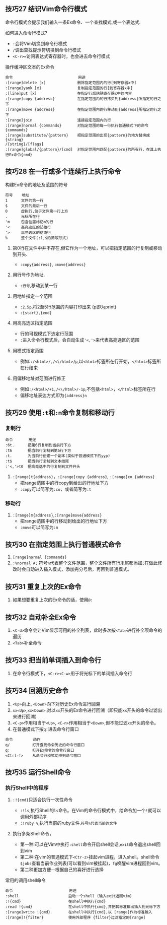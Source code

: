## 技巧27 结识Vim命令行模式

命令行模式会提示我们输入一条Ex命令、一个查找模式,或一个表达式.

如何进入命令行模式?

* `:`会将Vim切换到命令行模式
* `/`调出查找提示符切换到命令行模式
* `<C-r>=`访问表达式寄存器时，也会进去命令行模式

操作缓冲区文本的Ex命令

```
命令                             用途
:[range]delete [x]              删除指定范围内的行[到寄存器x中]
:[range]yank [x]                复制指定范围的行[到寄存器x中]
:[line]put [x]                  在指定行后粘贴寄存器x中的内容
:[range]copy {address}          在指定范围内的行拷贝到{address}所指定的行之下
:[range]move {address}          在指定范围内的行移动到{address}所指定的行之下
:[range]join                    连接指定范围内的行
:[range]normal {commands}       对指定范围的每一行执行普通模式下的命令{commands}
:[range]substitute/{pattern}    把指定范围的出现{pattern}的地方替换成{string}
/{string}/[flags]              
:[range]global/{pattern}/[cmd]  对指定范围内匹配{pattern}的所有行，在其上执行Ex命令{cmd}

```

## 技巧28 在一行或多个连续行上执行命令

构建Ex命令的地址及范围的符号

```
符号    地址
1      文件的第一行
$      文件的最后一行
0      虚拟行,位于文件第一行上方
.      光标所在行
'm     包含位置标记m的行
'<     高亮选区的起始行
'>     高亮选区的结束行
%      整个文件(:1,$的简写形式)
```

1. 第0行在文件中并不存在,但它作为一个地址，可以把指定范围的行复制或移动到开头.   
   * `:copy{address}`, `:move{address}`

2. 用行号作为地址.
   * `:行号`,移动到某一行
3. 用地址指定一个范围
   * `:2,5p`,将2至5行范围的内容打印出来 (p即为print)
   * `:{start},{end}`
4. 用高亮选区指定范围
   * 行的可视模式下选定行范围
   * `:`进入命令行模式后，会自动生成`'<,'>`来代表高亮选区的范围
5. 用模式指定范围
   * 例如:`:/<html>/,/<\/html>/p`,以`<html>`标签所在行开始，`</html>`标签所在行结束
6. 用偏移地址对范围进行修正
   * 例如`:/<html>/+1,/<\/html>/-1p`,不包括`<html>`，`</html>`标签所在行
   * 偏移地址表达方式即为`{address}n`



## 技巧29 使用`:t`和`:m`命令复制和移动行

### 复制行

```
命令       用途
:6t.      把第6行复制到当前行下方
:t6       把当前行复制到第6行下方
:t.       为当前行创建一个副本(类似于普通模式下的yyp)
:t$       把当前行复制到文本结尾
:'<,'>t0  把高亮选中的行复制到文件开头

```

1. `:[range]t{address}`，`:[range]copy {address}`, `:[range]co {address}`
   * 把range范围中的行copy到给出的行地址下方
   * `:copy`可以简写为`:co`，或者简写为`:t`

### 移动行

1. `:[range]m{address}`,`:[range]move{address}`
     * 把range范围中的行移动到给出的行地址下方
     * `:move`可以简写为`:m`

     
     
## 技巧30 在指定范围上执行普通模式命令

1. `[range]normal {commands}`
2. `:%normal A;` 符号`%`代表整个文件范围，整个文件所有行末尾都添加`;`在做此修改时会自动进入插入模式，添加完分号后，再回到普通模式。

## 技巧31 重复上次的Ex命令
1. 如果想要重复上次的Ex命令的话，使用`@:`

## 技巧32 自动补全Ex命令
1. `<C-d>`命令会让Vim显示可用的补全列表，此时多次按`<Tab>`进行补全项命令的遍历
2. `<Tab>`补全命令

## 技巧33 把当前单词插入到命令行
1. 在命令行模式下，`<C-r><C-w>`用于将光标下的单词插入命令行

## 技巧34 回溯历史命令

1.  `<Up>`向上, `<Down>`向下对历史Ex命令进行回溯
2. `xx<Up>`,`xx<Down>`,对以`xx`开头的Ex命令进行回溯（即只能`xx`开头的命令过滤出来进行回溯）
3. `<C-p>`作用相当于`<Up>`, `<C-n>`作用相当于`<Down>`,但不能过滤`xx`开头的命令。
4. 在普通模式下按`q:`进去命令行窗口

```
命令         动作
q/          打开查找命令历史的命令行窗口
q:          打开Ex命令的命令行窗口
<Ctrl-f>    从命令行模式切换到命令窗口

```
## 技巧35 运行Shell命令

### 执行Shell中的程序

1. `:!{cmd}`只适合执行一次性命令
   * `:!ls`,执行Shell的`ls`命令。在Vim的命令行模式中，给命令加一个`!`就可以调用外部程序
   * `:!ruby %`,执行当前的ruby文件.`符号%代表当前的文件`
   
2. 执行多条Shell命令，
   * 第一种:可以在Vim中执行`:shell`命令开启shell会话,`exit`命令退出shell回到vim
   * 第二种:在vim的普通模式下`<Ctr-z>`挂起vim进程，进入shell。shell命令`$jobs`查看当前作业列表(可以看到vim被挂起)，`fg`唤醒vim进程回到vim。
   * 第二种更加方便--根据自己的喜好进行选择

常用的调用shell命令

```
命令                         用途
:shell                      启动一个shell (输入exit返回vim)
:!{cmd}                     在shell中执行{cmd}
:read !{cmd}                在shell中执行{cmd},并把其标准输出插入到光标下方
:[range]write !{cmd}        在shell中执行{cmd},以 [range]作为标准输入
:[range]!{filter}           使用外部程序 {filter}过滤指定的[range]


```
  